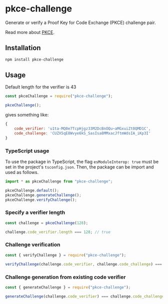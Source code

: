 # pkce-challenge

Generate or verify a Proof Key for Code Exchange (PKCE) challenge pair.

Read more about [PKCE](https://www.oauth.com/oauth2-servers/pkce/authorization-request/).

## Installation

```bash
npm install pkce-challenge
```

## Usage

Default length for the verifier is 43

```js
const pkceChallenge = require("pkce-challenge");

pkceChallenge();
```

gives something like:

```js
{
    code_verifier: 'u1ta-MQ0e7TcpHjgz33M2DcBnOQu~aMGxuiZt0QMD1C',
    code_challenge: 'CUZX5qE8Wvye6kS_SasIsa8MMxacJftmWdsIA_iKp3I'
}
```

### TypeScript usage

To use the package in TypeScript, the flag `esModuleInterop: true` must be set in the project's `tsconfig.json`.
Then, the package can be import and used as follows.

```js
import * as pkceChallenge from "pkce-challenge";

pkceChallenge.default();
pkceChallenge.generateChallenge();
pkceChallenge.verifyChallenge();
```

### Specify a verifier length

```js
const challenge = pkceChallenge(128);

challenge.code_verifier.length === 128; // true
```

### Challenge verification

```js
const { verifyChallenge } = require("pkce-challenge");

verifyChallenge(challenge.code_verifier, challenge.code_challenge) === true; // true
```

### Challenge generation from existing code verifier

```js
const { generateChallenge } = require("pkce-challenge");

generateChallenge(challenge.code_verifier) === challenge.code_challenge; // true
```
